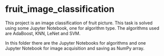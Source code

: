 # fruit_image_classification
This project is an image classification of fruit picture. This task is solved using some Jupyter Notebook, one for algorithm type. The algorithms used are AdaBoost, KNN, LeNet and SVM.

In this folder there are the Jupyter Notebooks for algorithms and one Jupyter Notebook for image acquisition and saving as NumPy array.
